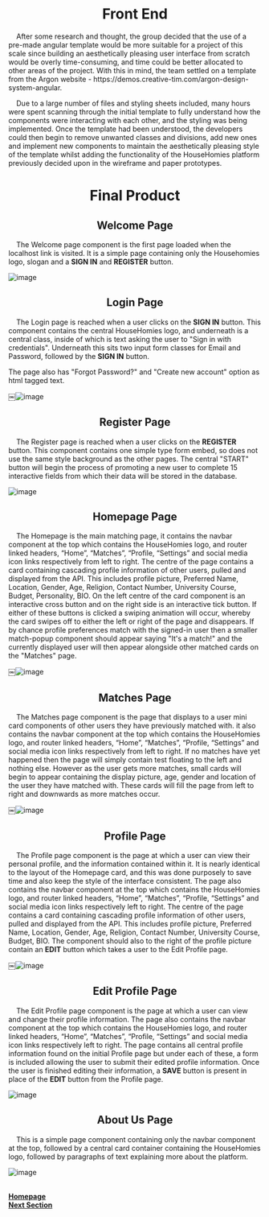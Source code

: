 <h1 align="center">Front End</h1>

<p>&nbsp;&nbsp;&nbsp;&nbsp;After some research and thought, the group decided that the use of a pre-made angular template would be more suitable for a project of this scale since building an aesthetically pleasing user interface from scratch would be overly time-consuming, and time could be better allocated to other areas of the project. With this in mind, the team settled on a template from the Argon website - https://demos.creative-tim.com/argon-design-system-angular.</p>

<p>&nbsp;&nbsp;&nbsp;&nbsp;Due to a large number of files and styling sheets included, many hours were spent scanning through the initial template to fully understand how the components were interacting with each other, and the styling was being implemented. Once the template had been understood, the developers could then begin to remove unwanted classes and divisions, add new ones and implement new components to maintain the aesthetically pleasing style of the template whilst adding the functionality of the HouseHomies platform previously decided upon in the wireframe and paper prototypes.</p> 

<h1 align="center">Final Product</h1>

<h2 align="center"><b>Welcome Page</b></h2>

<p>&nbsp;&nbsp;&nbsp;&nbsp;The Welcome page component is the first page loaded when the localhost link is visited. It is a simple page containing only the Househomies logo, slogan and a <b>SIGN IN</b> and <b>REGISTER</b> button. 

![image](https://user-images.githubusercontent.com/74371711/117005197-e040ea80-acde-11eb-97e9-8cc6fe015c3c.png)


<h2 align="center"><b>Login Page</b></h2>

<p>&nbsp;&nbsp;&nbsp;&nbsp;The Login page is reached when a user clicks on the <b>SIGN IN</b> button. This component contains the central HouseHomies logo, and underneath is a central class, inside of which is text asking the user to "Sign in with credentials". Underneath this sits two input form classes for Email and Password, followed by the <b>SIGN IN</b> button.</p>

<p>The page also has "Forgot Password?" and "Create new account" option as html tagged text.</p>

￼![image](https://user-images.githubusercontent.com/74371711/117003868-4dec1700-acdd-11eb-9730-962b0aaacca1.png)


<h2 align="center"><b>Register Page</b></h2>

<p>&nbsp;&nbsp;&nbsp;&nbsp;The Register page is reached when a user clicks on the <b>REGISTER</b> button. This component contains one simple type form embed, so does not use the same style background as the other pages. The central "START" button will begin the process of promoting a new user to complete 15 interactive fields from which their data will be stored in the database.</p>

![image](https://user-images.githubusercontent.com/74371711/117005034-b2f43c80-acde-11eb-9ee0-9ef17daf52fe.png)

<h2 align="center"><b>Homepage Page</b></h2>

<p>&nbsp;&nbsp;&nbsp;&nbsp;The Homepage is the main matching page, it contains the navbar component at the top which contains the HouseHomies logo, and router linked headers, “Home”, “Matches”, “Profile, “Settings” and social media icon links respectively from left to right. The centre of the page contains a card containing cascading profile information of other users, pulled and displayed from the API. This includes profile picture, Preferred Name, Location, Gender, Age, Religion, Contact Number, University Course, Budget, Personality, BIO. On the left centre of the card component is an interactive cross button and on the right side is an interactive tick button. If either of these buttons is clicked a swiping animation will occur, whereby the card swipes off to either the left or right of the page and disappears. If by chance profile preferences match with the signed-in user then a smaller match-popup component should appear saying "It's a match!" and the currently displayed user will then appear alongside other matched cards on the "Matches" page.</p>
  
￼![image](https://user-images.githubusercontent.com/74371711/117003888-547a8e80-acdd-11eb-8e06-c39d04cfcb09.png)


<h2 align="center"><b>Matches Page</b></h2>

<p>&nbsp;&nbsp;&nbsp;&nbsp;The Matches page component is the page that displays to a user mini card components of other users they have previously matched with. it also contains the navbar component at the top which contains the HouseHomies logo, and router linked headers, “Home”, “Matches”, “Profile, “Settings” and social media icon links respectively from left to right. If no matches have yet happened then the page will simply contain test floating to the left and nothing else. However as the user gets more matches, small cards will begin to appear containing the display picture, age, gender and location of the user they have matched with. These cards will fill the page from left to right and downwards as more matches occur.</p>

￼![image](https://user-images.githubusercontent.com/74371711/117003918-5c3a3300-acdd-11eb-9a87-20acdccdb96b.png)


<h2 align="center"><b>Profile Page</b></h2>

<p>&nbsp;&nbsp;&nbsp;&nbsp;The Profile page component is the page at which a user can view their personal profile, and the information contained within it. It is nearly identical to the layout of the Homepage card, and this was done purposely to save time and also keep the style of the interface consistent. The page also contains the navbar component at the top which contains the HouseHomies logo, and router linked headers, “Home”, “Matches”, “Profile, “Settings” and social media icon links respectively left to right. The centre of the page contains a card containing cascading profile information of other users, pulled and displayed from the API. This includes profile picture, Preferred Name, Location, Gender, Age, Religion, Contact Number, University Course, Budget, BIO. The component should also to the right of the profile picture contain an <b>EDIT</b> button which takes a user to the Edit Profile page.</p>
  
￼![image](https://user-images.githubusercontent.com/74371711/117003940-62c8aa80-acdd-11eb-815d-ff14b3e8a78c.png)


<h2 align="center"><b>Edit Profile Page</b></h2>

<p>&nbsp;&nbsp;&nbsp;&nbsp;The Edit Profile page component is the page at which a user can view and change their profile information. The page also contains the navbar component at the top which contains the HouseHomies logo, and router linked headers, “Home”, “Matches”, “Profile, “Settings” and social media icon links respectively left to right. The page contains all central profile information found on the initial Profile page but under each of these, a form is included allowing the user to submit their edited profile information. Once the user is finished editing their information, a <b>SAVE</b> button is present in place of the <b>EDIT</b> button from the Profile page.</p>
  
![image](https://user-images.githubusercontent.com/74371711/117005124-c69fa300-acde-11eb-8ada-66093fc21a20.png)
  
<h2 align="center"><b>About Us Page</b></h2>

<p>&nbsp;&nbsp;&nbsp;&nbsp;This is a simple page component containing only the navbar component at the top, followed by a central card container containing the HouseHomies logo, followed by paragraphs of text explaining more about the platform.</p>

![image](https://user-images.githubusercontent.com/74371711/117004989-a243c680-acde-11eb-80aa-f42d6939dd98.png)

<br>
<a href="https://github.com/JaiRanchod/Desk-10-Software-Engineering-Group-Project/tree/release">
<b>Homepage</b></a>
<br>
<a href="https://github.com/JaiRanchod/Desk-10-Software-Engineering-Group-Project/blob/develop/Documentation%20Notes/Additional%20elements%20and%20components.md">
<b>Next Section</b></a>
